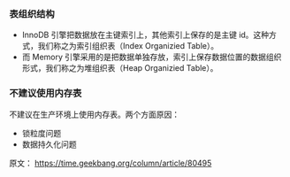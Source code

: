

### 表组织结构

- InnoDB 引擎把数据放在主键索引上，其他索引上保存的是主键 id。这种方式，我们称之为索引组织表（Index Organizied Table）。
- 而 Memory 引擎采用的是把数据单独存放，索引上保存数据位置的数据组织形式，我们称之为堆组织表（Heap Organizied Table）。


### 不建议使用内存表

不建议在生产环境上使用内存表。两个方面原因：

- 锁粒度问题
- 数据持久化问题


原文：
https://time.geekbang.org/column/article/80495